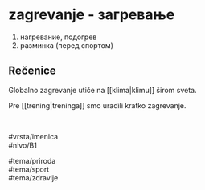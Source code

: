 # zagrevanje - загревање

1. нагревание, подогрев  
2. разминка (перед спортом)  

## Rečenice

Globalno zagrevanje utiče na [[klima|klimu]] širom sveta.  

Pre [[trening|treninga]] smo uradili kratko zagrevanje.  

<br>

#vrsta/imenica  
#nivo/B1  

#tema/priroda  
#tema/sport  
#tema/zdravlje
